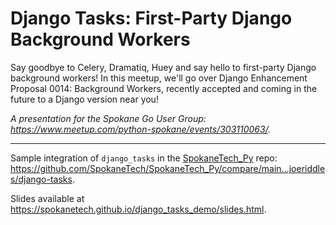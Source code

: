 # Django Tasks: First-Party Django Background Workers

Say goodbye to Celery, Dramatiq, Huey and say hello to first-party Django background workers! In this meetup, we'll go over Django Enhancement Proposal 0014: Background Workers, recently accepted and coming in the future to a Django version near you!

_A presentation for the Spokane Go User Group: https://www.meetup.com/python-spokane/events/303110063/._

---

Sample integration of `django_tasks` in the [SpokaneTech_Py](https://github.com/SpokaneTech/SpokaneTech_Py) repo: https://github.com/SpokaneTech/SpokaneTech_Py/compare/main...joeriddles/django-tasks.

Slides available at https://spokanetech.github.io/django_tasks_demo/slides.html.
